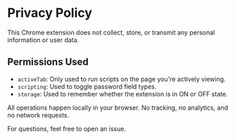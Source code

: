 # Privacy Policy

This Chrome extension does not collect, store, or transmit any personal information or user data.

## Permissions Used

- `activeTab`: Only used to run scripts on the page you're actively viewing.
- `scripting`: Used to toggle password field types.
- `storage`: Used to remember whether the extension is in ON or OFF state.

All operations happen locally in your browser. No tracking, no analytics, and no network requests.

For questions, feel free to open an issue.
